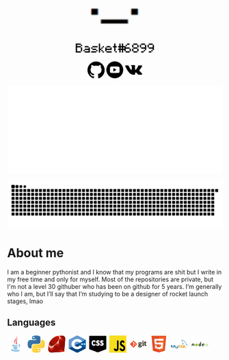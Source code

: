 <p align="center"><img src="https://github.com/BasketReally/BasketReally/blob/main/data/basket.jpg" width="200"/></p>
<p align="center">
<a href="https://github.com/BasketReally"><img src="https://github.com/BasketReally/BasketReally/blob/main/data/github.png" width="40" alt="github badge"></a>
<a href="https://www.youtube.com/channel/UC2tdu_Fu8cv_ml3vu1yzglQ"><img src="https://github.com/BasketReally/BasketReally/blob/main/data/youtubelogo.png" width="40" height="40" alt="github badge"></a>
<a href="https://vk.com/basketr"><img src="https://github.com/BasketReally/BasketReally/blob/main/data/vk.png" width="40" height="40" alt="github badge"></a>


  
<p align="center"><img src="https://github.com/BasketReally/BasketReally/blob/main/data/welcomeheader.gif"/></p>
<p align="right"><img src="https://github.com/BasketReally/BasketReally/blob/main/data/github-contribution-grid-snake.svg"/></p>

# About me

I am a beginner pythonist and I know that my programs are shit but I write in my free time and only for myself. 
Most of the repositories are private, but I'm not a level 30 githuber who has been on github for 5 years. 
I’m generally who I am, but I’ll say that I’m studying to be a designer of rocket launch stages, lmao

## Languages

<img src="https://github.com/BasketReally/BasketReally/blob/main/data/Javac.png" title="Java" alt="Java" width="40" height="40"/>&nbsp;
<img src="https://github.com/BasketReally/BasketReally/blob/main/data/Python.png" title="Python" alt="Python" width="40" height="40"/>&nbsp;
<img src="https://github.com/BasketReally/BasketReally/blob/main/data/Ruby.png" title="Ruby" alt="Ruby" width="40" height="40"/>&nbsp;
<img src="https://github.com/BasketReally/BasketReally/blob/main/data/c%2B%2B.png" title="c++" alt="c++" width="40" height="40"/>&nbsp;
<img src="https://github.com/BasketReally/BasketReally/blob/main/data/css.png" title="css" alt="css" width="40" height="40"/>&nbsp;
<img src="https://github.com/BasketReally/BasketReally/blob/main/data/js.png" title="js" alt="js" width="40" height="40"/>&nbsp;
<img src="https://github.com/BasketReally/BasketReally/blob/main/data/git-original-wordmark.png " title="git" alt="git" width="40" height="40"/>&nbsp;
<img src="https://github.com/BasketReally/BasketReally/blob/main/data/html5-original.png" title="html" alt="html" width="40" height="40"/>&nbsp;
<img src="https://github.com/BasketReally/BasketReally/blob/main/data/mysql-original-wordmark.png" title="mysql" alt="myqsl" width="40" height="40"/>&nbsp;
<img src="https://github.com/BasketReally/BasketReally/blob/main/data/nodejs-original-wordmark.png" title="nodejs" alt="nodejs" width="40" height="40"/>&nbsp;
